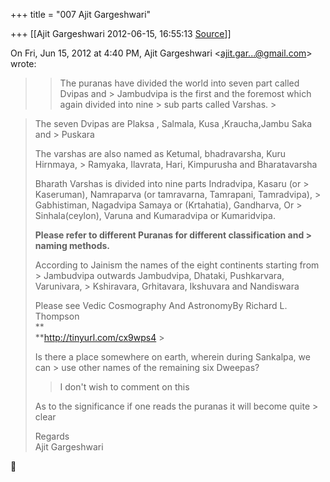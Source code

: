 +++
title = "007 Ajit Gargeshwari"

+++
[[Ajit Gargeshwari	2012-06-15, 16:55:13 [Source](https://groups.google.com/g/bvparishat/c/aM8sihKDmsI)]]



On Fri, Jun 15, 2012 at 4:40 PM, Ajit Gargeshwari \<[ajit.gar...@gmail.com]()\> wrote:  

> 
> > The puranas have divided the world into seven part called Dvipas and > Jambudvipa is the first and the foremost which again divided into nine > sub parts called Varshas. >
> 

>   
>   
> The seven Dvipas are Plaksa , Salmala, Kusa ,Kraucha,Jambu Saka and > Puskara  
>   
> The varshas are also named as Ketumal, bhadravarsha, Kuru Hirnmaya, > Ramyaka, Ilavrata, Hari, Kimpurusha and Bharatavarsha  
>   
> Bharath Varshas is divided into nine parts Indradvipa, Kasaru (or > Kaseruman), Namraparva (or tamravarna, Tamrapani, Tamradvipa), > Gabhistiman, Nagadvipa Samaya or (Krtahatia), Gandharva, Or > Sinhala(ceylon), Varuna and Kumaradvipa or Kumaridvipa.  
>   
> **Please refer to different Puranas for different classification and > naming methods.**  
>   
> According to Jainism the names of the eight continents starting from > Jambudvipa outwards Jambudvipa, Dhataki, Pushkarvara, Varunivara, > Kshiravara, Grhitavara, Ikshuvara and Nandiswara  
>   
>   
> Please see Vedic Cosmography And AstronomyBy Richard L. Thompson  
> **  
> **<http://tinyurl.com/cx9wps4> >
> 
> >   
>   
> Is there a place somewhere on earth, wherein during Sankalpa, we can > use other names of the remaining six Dweepas?  
>   
> > 
> > I don't wish to comment on this  
>   
> As to the significance if one reads the puranas it will become quite > clear  
>   
>   
> Regards  
> Ajit Gargeshwari



